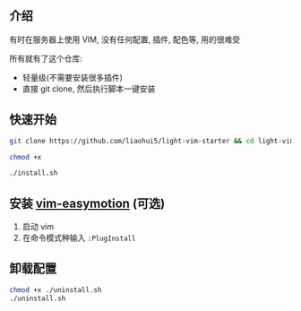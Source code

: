 ## 介绍

有时在服务器上使用 VIM, 没有任何配置, 插件, 配色等, 用的很难受

所有就有了这个仓库:

- 轻量级(不需要安装很多插件)
- 直接 git clone, 然后执行脚本一键安装

## 快速开始

```sh
git clone https://github.com/liaohui5/light-vim-starter && cd light-vim-starter

chmod +x

./install.sh
```

## 安装 [vim-easymotion](https://github.com/easymotion/vim-easymotion) (可选)

1. 启动 vim 
2. 在命令模式种输入 `:PlugInstall`

## 卸载配置

```sh
chmod +x ./uninstall.sh
./uninstall.sh
```
